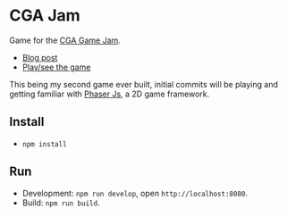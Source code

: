 # CGA Jam

Game for the [CGA Game Jam](https://itch.io/jam/cga-jam).

- [Blog post](https://github.com/oliverbenns/blog/blob/master/posts/2017/2017-05-07%20-%20CGA%20Game%20Jam.md)
- [Play/see the game](https://oliverbenns.github.io/cga-jam)

This being my second game ever built, initial commits will be playing and getting familiar with [Phaser Js](https://github.com/photonstorm/phaser), a 2D game framework.

## Install
- `npm install`

## Run
- Development: `npm run develop`, open `http://localhost:8080`.
- Build: `npm run build`.
